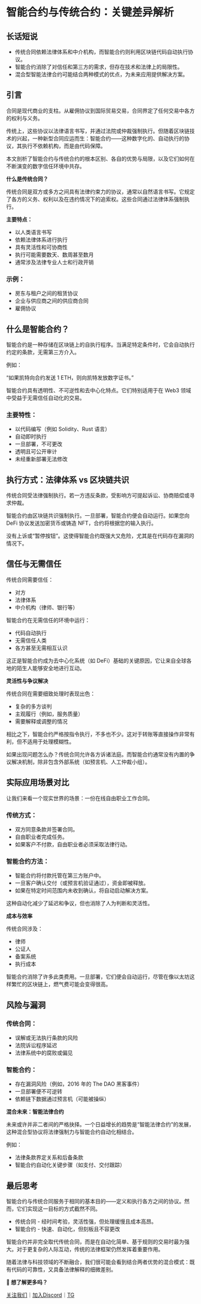 # 智能合约与传统合约：关键差异解析

## 长话短说

- 传统合同依赖法律体系和中介机构，而智能合约则利用区块链代码自动执行协议。
- 智能合约消除了对信任和第三方的需求，但存在技术和法律上的局限性。
- 混合型智能法律合约可能结合两种模式的优点，为未来应用提供解决方案。

## **引言**

合同是现代商业的支柱。从雇佣协议到国际贸易交易，合同界定了任何交易中各方的权利与义务。

传统上，这些协议以法律语言书写，并通过法院或仲裁强制执行。但随着区块链技术的兴起，一种新型合同应运而生：智能合约——这种数字化的、自动执行的协议，其执行不依赖机构，而是由代码保障。

本文剖析了智能合约与传统合约的根本区别、各自的优势与局限，以及它们如何在不断演变的数字信任环境中共存。

**什么是传统合同？**

传统合同是双方或多方之间具有法律约束力的协议，通常以自然语言书写。它规定了各方的义务、权利以及在违约情况下的追索权。这些合同通过法律体系强制执行。

**主要特点：**

- 以人类语言书写
- 依赖法律体系进行执行
- 具有灵活性和可协商性
- 执行可能需要数天、数周甚至数月
- 通常涉及法律专业人士和行政开销

### **示例：**

- 房东与租户之间的租赁协议
- 企业与供应商之间的供应商合同
- 雇佣协议

## **什么是智能合约？**

智能合约是一种存储在区块链上的自执行程序。当满足特定条件时，它会自动执行约定的条款，无需第三方介入。

例如：

“如果凯特向合约发送 1 ETH，则向凯特发放数字证书。”

智能合约具有透明性、不可逆性和去中心化特点。它们特别适用于在 Web3 领域中受益于无需信任自动化的交易。

### **主要特性：**

- 以代码编写（例如 Solidity、Rust 语言）
- 自动即时执行
- 一旦部署，不可更改
- 透明且可公开审计
- 未经重新部署无法修改

## **执行方式：法律体系 vs 区块链共识**

传统合同受法律强制执行。若一方违反条款，受影响方可提起诉讼、协商赔偿或寻求仲裁。

智能合约由区块链共识强制执行。一旦部署，智能合约便会自动运行。如果您向 DeFi 协议发送加密货币或铸造 NFT，合约将根据您的输入执行。

没有上诉或“暂停按钮”。这使得智能合约既强大又危险，尤其是在代码存在漏洞的情况下。

## **信任与无需信任**

传统合同需要信任：

- 对方
- 法律体系
- 中介机构（律师、银行等）

智能合约在无需信任的环境中运行：

- 代码自动执行
- 无需信任人类
- 各方甚至无需相互认识

这正是智能合约成为去中心化系统（如 DeFi）基础的关键原因，它让来自全球各地的陌生人能够安全地进行互动。

**灵活性与争议解决**

传统合同在需要细致处理时表现出色：

- 复杂的多方谈判
- 主观履行（例如，服务质量）
- 需要解释或调整的情况

相比之下，智能合约严格按指令执行，不多也不少。这对于转账等直接操作非常有利，但不适用于处理模糊性。

如果出现问题怎么办？传统合同允许各方诉诸法庭。而智能合约通常没有内置的争议解决机制，除非包含外部系统（如预言机、人工仲裁小组）。

## **实际应用场景对比**

让我们来看一个现实世界的场景：一份在线自由职业工作合同。

### **传统方式：**

- 双方同意条款并签署合同。
- 自由职业者完成任务。
- 如果客户不付款，自由职业者必须采取法律行动。

### **智能合约方法：**

- 智能合约将付款托管在第三方账户中。
- 一旦客户确认交付（或预言机验证通过），资金即被释放。
- 如果在特定时间范围内未收到确认，将自动启动解决方案。

这种自动化减少了延迟和争议，但也消除了人为判断和灵活性。

**成本与效率**

传统合同涉及：

- 律师
- 公证人
- 备案系统
- 执行成本

智能合约消除了许多此类费用。一旦部署，它们便会自动运行，尽管在像以太坊这样繁忙的区块链上，燃气费可能会变得很高。

## **风险与漏洞**

### **传统合同：**

- 误解或无法执行条款的风险
- 法院诉讼程序延迟
- 法律系统中的腐败或偏见

### **智能合约：**

- 存在漏洞风险（例如，2016 年的 The DAO 黑客事件）
- 一旦部署便不可逆转
- 依赖链下数据通过预言机（可能被操纵）

**混合未来：智能法律合约**

未来或许并非二者间的严格抉择。一个日益增长的趋势是“智能法律合约”的发展，这种混合型协议将法律强制力与智能合约自动化相结合。

例如：

- 法律条款界定关系和后备条款
- 智能合约自动化关键步骤（如支付、交付跟踪）

## **最后思考**

智能合约与传统合同服务于相同的基本目的——定义和执行各方之间的协议。然而，它们实现这一目标的方式截然不同。

- 传统合同 - 经时间考验，灵活性强，但处理缓慢且成本高昂。
-  智能合约 - 快速、自动化，但刻板且不容更改

智能合约并非完全取代传统合同，而是在自动化简单、基于规则的交易时最为强大。对于更复杂的人际互动，传统的法律框架仍然发挥着重要作用。

随着法律与科技领域的不断融合，我们很可能会看到结合两者优势的混合模式：既有代码的可靠性，又具备法律解释的细微差别。

**📄 想了解更多吗？**

[关注我们](https://x.com/altiuslabs)｜[加入Discord](https://discord.com/invite/altiuslabs)｜[TG](https://t.me/altiuslabs)